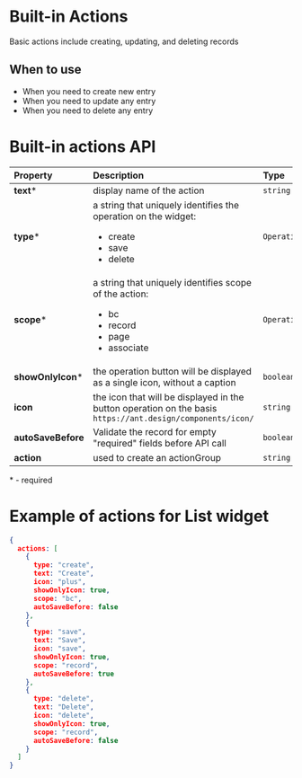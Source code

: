 # Built-in Actions

Basic actions include creating, updating, and deleting records

## When to use
- When you need to create new entry
- When you need to update any entry
- When you need to delete any entry


# Built-in actions API

|  Property |  Description | Type  |
|:---|:---|:---|
| **text***  | display name of the action | `string`  |
| **type***  | a string that uniquely identifies the operation on the widget: <ul><li>create</li><li>save</li><li>delete</li></ui> | `OperationType`  |
| **scope***  | a string that uniquely identifies scope of the action: <ul><li>bc</li><li>record</li><li>page</li><li>associate</li></ui>| `OperationScope` |
| **showOnlyIcon***  | the operation button will be displayed as a single icon, without a caption | `boolean` |
| **icon**  | the icon that will be displayed in the button operation on the basis `https://ant.design/components/icon/` |  `string` |
| **autoSaveBefore**  | Validate the record for empty "required" fields before API call |  `boolean` |
| **action**  | used to create an actionGroup |  `string` |

\* - required

# Example of actions for List widget
```json 
{
  actions: [
    {
      type: "create",
      text: "Create",
      icon: "plus",
      showOnlyIcon: true,
      scope: "bc",
      autoSaveBefore: false
    },
    {
      type: "save",
      text: "Save",
      icon: "save",
      showOnlyIcon: true,
      scope: "record",
      autoSaveBefore: true
    },
    {
      type: "delete",
      text: "Delete",
      icon: "delete",
      showOnlyIcon: true,
      scope: "record",
      autoSaveBefore: false
    }
  ]
}
```
